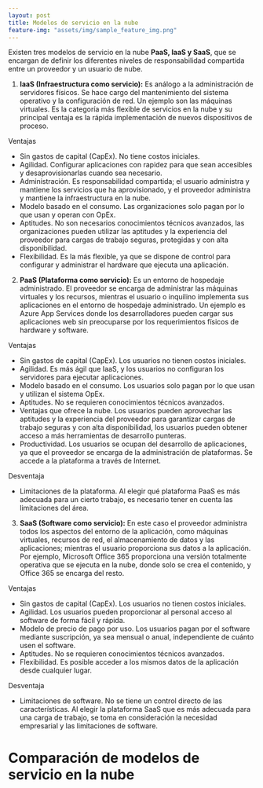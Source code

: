 ```yaml
---
layout: post
title: Modelos de servicio en la nube
feature-img: "assets/img/sample_feature_img.png"
---
```

Existen tres modelos de servicio en la nube **PaaS, IaaS y SaaS**, que se encargan de definir los diferentes niveles de responsabilidad compartida entre un proveedor y un usuario de nube.
1.	**IaaS (Infraestructura como servicio):** Es análogo a la administración de servidores físicos. Se hace cargo del mantenimiento del sistema operativo y la configuración de red. Un ejemplo son las máquinas virtuales. Es la categoría más flexible de servicios en la nube y su principal ventaja es la rápida implementación de nuevos dispositivos de proceso. 

  Ventajas
- Sin gastos de capital (CapEx). No tiene costos iniciales.
- Agilidad. Configurar aplicaciones con rapidez para que sean accesibles y desaprovisionarlas cuando sea necesario.
- Administración. Es responsabilidad compartida; el usuario administra y mantiene los servicios que ha aprovisionado, y el proveedor administra y mantiene la infraestructura en la nube.
- Modelo basado en el consumo. Las organizaciones solo pagan por lo que usan y operan con OpEx.
- Aptitudes. No son necesarios conocimientos técnicos avanzados, las organizaciones pueden utilizar las aptitudes y la experiencia del proveedor para cargas de trabajo seguras, protegidas y con alta disponibilidad.
- Flexibilidad. Es la más flexible, ya que se dispone de control para configurar y administrar el hardware que ejecuta una aplicación.

2.	**PaaS (Plataforma como servicio):** Es un entorno de hospedaje administrado. El proveedor se encarga de administrar las máquinas virtuales y los recursos, mientras el usuario o inquilino implementa sus aplicaciones en el entorno de hospedaje administrado. Un ejemplo es Azure App Services donde los desarrolladores pueden cargar sus aplicaciones web sin preocuparse por los requerimientos físicos de hardware y software.

Ventajas
-	Sin gastos de capital (CapEx). Los usuarios no tienen costos iniciales.
-	Agilidad. Es más ágil que IaaS, y los usuarios no configuran los servidores para ejecutar aplicaciones.
-	Modelo basado en el consumo. Los usuarios solo pagan por lo que usan y utilizan el sistema OpEx.
-	Aptitudes. No se requieren conocimientos técnicos avanzados.
-	Ventajas que ofrece la nube. Los usuarios pueden aprovechar las aptitudes y la experiencia del proveedor para garantizar cargas de trabajo seguras y con alta disponibilidad, los usuarios pueden obtener acceso a más herramientas de desarrollo punteras. 
-	Productividad. Los usuarios se ocupan del desarrollo de aplicaciones, ya que el proveedor se encarga de la administración de plataformas. Se accede a la plataforma a través de Internet. 

Desventaja
-	Limitaciones de la plataforma. Al elegir qué plataforma PaaS es más adecuada para un cierto trabajo, es necesario tener en cuenta las limitaciones del área.

3.	**SaaS (Software como servicio):** En este caso el proveedor administra todos los aspectos del entorno de la aplicación, como máquinas virtuales, recursos de red, el almacenamiento de datos y las aplicaciones; mientras el usuario proporciona sus datos a la aplicación. Por ejemplo, Microsoft Office 365 proporciona una versión totalmente operativa que se ejecuta en la nube, donde solo se crea el contenido, y Office 365 se encarga del resto.

Ventajas
-	Sin gastos de capital (CapEx). Los usuarios no tienen costos iniciales.
-	Agilidad. Los usuarios pueden proporcionar al personal acceso al software de forma fácil y rápida.
-	Modelo de precio de pago por uso. Los usuarios pagan por el software mediante suscripción, ya sea mensual o anual, independiente de cuánto usen el software.
-	Aptitudes. No se requieren conocimientos técnicos avanzados.
-	Flexibilidad. Es posible acceder a los mismos datos de la aplicación desde cualquier lugar.

Desventaja
-	Limitaciones de software. No se tiene un control directo de las características. Al elegir la plataforma SaaS que es más adecuada para una carga de trabajo, se toma en consideración la necesidad empresarial y las limitaciones de software.

# Comparación de modelos de servicio en la nube
